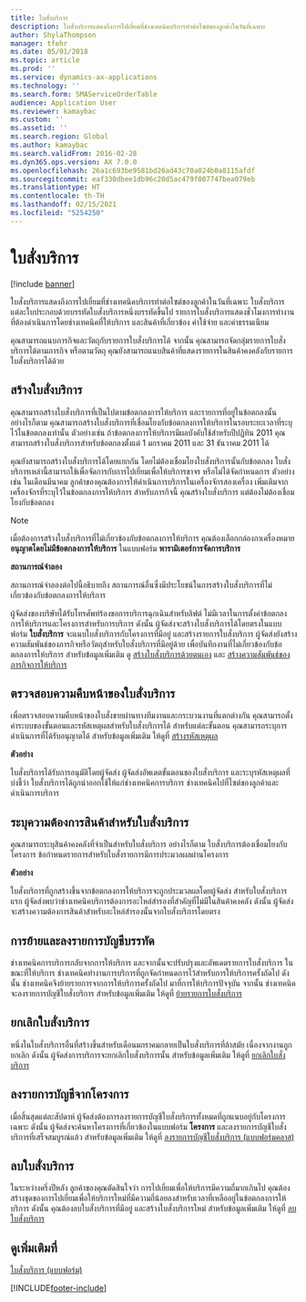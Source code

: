 ```yaml
---
title: ใบสั่งบริการ
description: ใบสั่งบริการแสดงถึงการไปเยี่ยมที่ช่างเทคนิคบริการทำต่อไซต์ของลูกค้าในวันที่เฉพาะ
author: ShylaThompson
manager: tfehr
ms.date: 05/01/2018
ms.topic: article
ms.prod: ''
ms.service: dynamics-ax-applications
ms.technology: ''
ms.search.form: SMAServiceOrderTable
audience: Application User
ms.reviewer: kamaybac
ms.custom: ''
ms.assetid: ''
ms.search.region: Global
ms.author: kamaybac
ms.search.validFrom: 2016-02-28
ms.dyn365.ops.version: AX 7.0.0
ms.openlocfilehash: 26a1c693be9581bd26ad43c70a024b0a8115afdf
ms.sourcegitcommit: eaf330dbee1db96c20d5ac479f007747bea079eb
ms.translationtype: HT
ms.contentlocale: th-TH
ms.lasthandoff: 02/15/2021
ms.locfileid: "5254250"
---
```

# <a name="service-orders"></a>ใบสั่งบริการ   

[!include [banner](../includes/banner.md)]


ใบสั่งบริการแสดงถึงการไปเยี่ยมที่ช่างเทคนิคบริการทำต่อไซต์ของลูกค้าในวันที่เฉพาะ ใบสั่งบริการแต่ละใบประกอบด้วยบรรทัดใบสั่งบริการหนึ่งบรรทัดขึ้นไป  รายการใบสั่งบริการแสดงชั่วโมงการทำงานที่ต้องดำเนินการโดยช่างเทคนิคที่ให้บริการ และสินค้าที่เกี่ยวข้อง ค่าใช้จ่าย และค่าธรรมเนียม

คุณสามารถแนบภารกิจและวัตถุกับรายการใบสั่งบริการได้ จากนั้น คุณสามารถจัดกลุ่มรายการใบสั่งบริการได้ตามภารกิจ หรือตามวัตถุ คุณยังสามารถแนบสินค้าที่แสดงรายการในสินค้าคงคลังกับรายการใบสั่งบริการได้ด้วย

## <a name="create-service-orders"></a>สร้างใบสั่งบริการ

คุณสามารถสร้างใบสั่งบริการที่เป็นไปตามข้อตกลงการให้บริการ และรายการที่อยู่ในข้อตกลงนั้น อย่างไรก็ตาม คุณสามารถสร้างใบสั่งบริการที่เชื่อมโยงกับข้อตกลงการให้บริการในรอบระยะเวลาที่ระบุไว้ในข้อตกลงเท่านั้น ตัวอย่างเช่น ถ้าข้อตกลงการให้บริการมีผลบังคับใช้สำหรับปีปฏิทิน 2011 คุณสามารถสร้างใบสั่งบริการสำหรับข้อตกลงตั้งแต่ 1 มกราคม 2011 และ 31 ธันวาคม 2011 ได้

คุณยังสามารถสร้างใบสั่งบริการได้โดยแยกกัน โดยไม่ต้องเชื่อมโยงใบสั่งบริการนั้นกับข้อตกลง ใบสั่งบริการเหล่านี้สามารถใช้เพื่อจัดการกับการไปเยี่ยมเพื่อให้บริการขาจร หรือไม่ได้จัดกำหนดการ ตัวอย่างเช่น ในเดือนมีนาคม ลูกค้าของคุณต้องการให้ดำเนินการบริการในเครื่องจักรสองเครื่อง เพิ่มเติมจากเครื่องจักรที่ระบุไว้ในข้อตกลงการให้บริการ สำหรับภารกิจนี้ คุณสร้างใบสั่งบริการ แต่ต้องไม่ต้องเชื่อมโยงกับข้อตกลง


> [!NOTE]
> <P>เมื่อต้องการสร้างใบสั่งบริการที่ไม่เกี่ยวข้องกับข้อตกลงการให้บริการ คุณต้องเลือกกล่องกาเครื่องหมาย <STRONG>อนุญาตโดยไม่มีข้อตกลงการให้บริการ</STRONG> ในแบบฟอร์ม <STRONG>พารามิเตอร์การจัดการบริการ</STRONG></P>

**สถานการณ์จำลอง**

สถานการณ์จำลองต่อไปนี้อธิบายถึง สถานการณ์อื่นซึ่งมีประโยชน์ในการสร้างใบสั่งบริการที่ไม่เกี่ยวข้องกับข้อตกลงการให้บริการ

ผู้จัดส่งของบริษัทได้รับโทรศัพท์ร้องขอการบริการฉุกเฉินสำหรับลิฟต์  ไม่มีเวลาในการตั้งค่าข้อตกลงการให้บริการและโครงการสำหรับการบริการ ดังนั้น ผู้จัดส่งจะสร้างใบสั่งบริการได้โดยตรงในแบบฟอร์ม **ใบสั่งบริการ** จะแนบใบสั่งบริการกับโครงการที่มีอยู่ และสร้างรายการใบสั่งบริการ ผู้จัดส่งยังสร้างความสัมพันธ์ของภารกิจหรือวัตถุสำหรับใบสั่งบริการที่มีอยู่ด้วย เพื่อบันทึกงานที่ไม่เกี่ยวข้องกับข้อตกลงการให้บริการ สำหรับข้อมูลเพิ่มเติม ดู [สร้างใบสั่งบริการด้วยตนเอง](create-service-orders-manually.md) และ [สร้างความสัมพันธ์ของภารกิจการให้บริการ](create-service-task-relations.md)

## <a name="monitor-the-progress-of-service-orders"></a>ตรวจสอบความคืบหน้าของใบสั่งบริการ

เพื่อตรวจสอบความคืบหน้าของใบสั่งขายผ่านทางทีมงานและกระบวนงานที่แตกต่างกัน คุณสามารถตั้งค่าระบบของขั้นตอนและรหัสเหตุผลสำหรับใบสั่งบริการได้ สำหรับแต่ละขั้นตอน คุณสามารถระบุการดำเนินการที่ได้รับอนุญาตได้ สำหรับข้อมูลเพิ่มเติม ให้ดูที่ [สร้างรหัสเหตุผล](create-reason-codes.md)

**ตัวอย่าง**

ใบสั่งบริการได้รับการอนุมัติโดยผู้จัดส่ง ผู้จัดส่งอัพเดตขั้นตอนของใบสั่งบริการ และระบุรหัสเหตุผลที่บ่งชี้ว่า ใบสั่งบริการได้ถูกนำออกใช้ให้แก่ช่างเทคนิคการบริการ ช่างเทคนิคไปที่ไซต์ของลูกค้าและดำเนินการบริการ

## <a name="specify-item-requirements-for-service-orders"></a>ระบุความต้องการสินค้าสำหรับใบสั่งบริการ

คุณสามารถระบุสินค้าคงคลังที่จำเป็นสำหรับใบสั่งบริการ อย่างไรก็ตาม ใบสั่งบริการต้องเชื่อมโยงกับโครงการ ข้อกำหนดรายการสำหรับใบสั่งรายการมีการประมวลผลผ่านโครงการ  

**ตัวอย่าง**

ใบสั่งบริการที่ถูกสร้างขึ้นจากข้อตกลงการให้บริการจะถูกประมวลผลโดยผู้จัดส่ง สำหรับใบสั่งบริการแรก ผู้จัดส่งพบว่าช่างเทคนิคบริการต้องการอะไหล่สำรองที่สำคัญที่ไม่มีในสินค้าคงคลัง ดังนั้น ผู้จัดส่งจะสร้างความต้องการสินค้าสำหรับอะไหล่สำรองนั้นจากใบสั่งบริการโดยตรง

## <a name="move-and-post-lines"></a>การย้ายและลงรายการบัญชีบรรทัด

ช่างเทคนิคการบริการกลับจากการให้บริการ และจากนั้นจะปรับปรุงและอัพเดตรายการใบสั่งบริการ ในขณะที่ให้บริการ ช่างเทคนิคทำงานการบริการที่ถูกจัดกำหนดการไว้สำหรับการให้บริการครั้งถัดไป ดังนั้น ช่างเทคนิคจึงย้ายรายการจากการให้บริการครั้งถัดไป มาที่การให้บริการปัจจุบัน จากนั้น ช่างเทคนิคจะลงรายการบัญชีใบสั่งบริการ สำหรับข้อมูลเพิ่มเติม ให้ดูที่ [ย้ายรายการใบสั่งบริการ](move-service-order-lines.md)

## <a name="cancel-service-orders"></a>ยกเลิกใบสั่งบริการ

หนึ่งในใบสั่งบริการอื่นที่สร้างขึ้นสำหรับเดือนมกราคมกลายเป็นใบสั่งบริการที่ล้าสมัย เนื่องจากงานถูกยกเลิก ดังนั้น ผู้จัดส่งการบริการจะยกเลิกใบสั่งบริการนั้น สำหรับข้อมูลเพิ่มเติม ให้ดูที่ [ยกเลิกใบสั่งบริการ](cancel-service-orders.md)

## <a name="post-from-projects"></a>ลงรายการบัญชีจากโครงการ

เมื่อสิ้นสุดแต่ละสัปดาห์ ผู้จัดส่งต้องการลงรายการบัญชีใบสั่งบริการทั้งหมดที่ถูกแนบอยู่กับโครงการเฉพาะ ดังนั้น ผู้จัดส่งจะค้นหาโครงการที่เกี่ยวข้องในแบบฟอร์ม **โครงการ** และลงรายการบัญชีใบสั่งบริการที่เสร็จสมบูรณ์แล้ว สำหรับข้อมูลเพิ่มเติม ให้ดูที่ [ลงรายการบัญชีใบสั่งบริการ (แบบฟอร์มคลาส)](https://technet.microsoft.com/library/aa574685\(v=ax.60\))

## <a name="delete-service-orders"></a>ลบใบสั่งบริการ

ในระหว่างครึ่งปีหลัง ลูกค้าของคุณตัดสินใจว่า การไปเยี่ยมเพื่อให้บริการมีความถี่มากเกินไป คุณต้องสร้างชุดของการไปเยี่ยมเพื่อให้บริการใหม่ที่มีความถี่น้อยลงสำหรับเวลาที่เหลืออยู่ในข้อตกลงการให้บริการ  ดังนั้น คุณต้องลบใบสั่งบริการที่มีอยู่ และสร้างใบสั่งบริการใหม่ สำหรับข้อมูลเพิ่มเติม ให้ดูที่ [ลบใบสั่งบริการ](delete-service-orders.md)

## <a name="see-also"></a>ดูเพิ่มเติมที่

[ใบสั่งบริการ (แบบฟอร์ม)](https://technet.microsoft.com/library/aa554361\(v=ax.60\))

  




[!INCLUDE[footer-include](../../includes/footer-banner.md)]